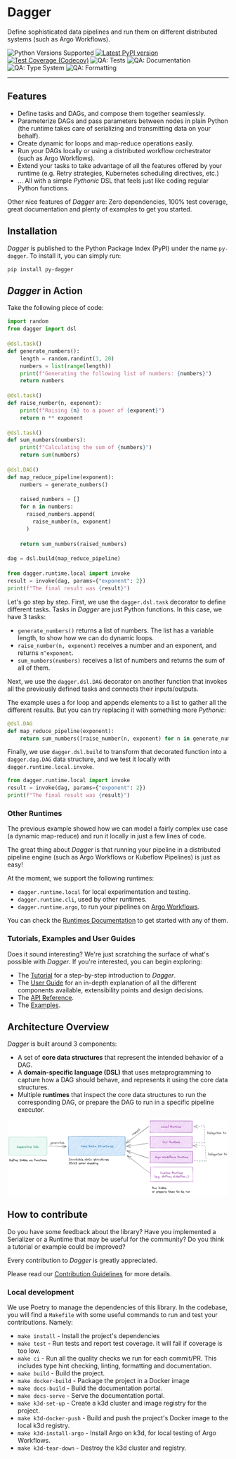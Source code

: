 # Dagger

Define sophisticated data pipelines and run them on different distributed systems (such as Argo Workflows).

![Python Versions Supported](https://img.shields.io/badge/python-3.8+-blue.svg)
[![Latest PyPI version](https://badge.fury.io/py/py-dagger.svg)](https://badge.fury.io/py/py-dagger)
[![Test Coverage (Codecov)](https://codecov.io/gh/larribas/dagger/branch/main/graph/badge.svg?token=fKU68xYUm8)](https://codecov.io/gh/larribas/dagger)
![QA: Tests](https://github.com/larribas/dagger/actions/workflows/tests.yaml/badge.svg)
![QA: Documentation](https://github.com/larribas/dagger/actions/workflows/documentation.yaml/badge.svg)
![QA: Type System](https://github.com/larribas/dagger/actions/workflows/linting.yaml/badge.svg)
![QA: Formatting](https://github.com/larribas/dagger/actions/workflows/formatting.yaml/badge.svg)

---


## Features

- Define tasks and DAGs, and compose them together seamlessly.
- Parameterize DAGs and pass parameters between nodes in plain Python (the runtime takes care of serializing and transmitting data on your behalf).
- Create dynamic for loops and map-reduce operations easily.
- Run your DAGs locally or using a distributed workflow orchestrator (such as Argo Workflows).
- Extend your tasks to take advantage of all the features offered by your runtime (e.g. Retry strategies, Kubernetes scheduling directives, etc.)
- ... All with a simple _Pythonic_ DSL that feels just like coding regular Python functions.


Other nice features of _Dagger_ are: Zero dependencies, 100% test coverage, great documentation and plenty of examples to get you started.


## Installation

_Dagger_ is published to the Python Package Index (PyPI) under the name `py-dagger`. To install it, you can simply run:

```
pip install py-dagger
```


## _Dagger_ in Action

Take the following piece of code:

```python
import random
from dagger import dsl

@dsl.task()
def generate_numbers():
    length = random.randint(3, 20)
    numbers = list(range(length))
    print(f"Generating the following list of numbers: {numbers}")
    return numbers

@dsl.task()
def raise_number(n, exponent):
    print(f"Raising {n} to a power of {exponent}")
    return n ** exponent

@dsl.task()
def sum_numbers(numbers):
    print(f"Calculating the sum of {numbers}")
    return sum(numbers)

@dsl.DAG()
def map_reduce_pipeline(exponent):
    numbers = generate_numbers()

    raised_numbers = []
    for n in numbers:
      raised_numbers.append(
        raise_number(n, exponent)
      )

    return sum_numbers(raised_numbers)

dag = dsl.build(map_reduce_pipeline)

from dagger.runtime.local import invoke
result = invoke(dag, params={"exponent": 2})
print(f"The final result was {result}")
```

Let's go step by step. First, we use the `dagger.dsl.task` decorator to define different tasks. Tasks in _Dagger_ are just Python functions. In this case, we have 3 tasks:

- `generate_numbers()` returns a list of numbers. The list has a variable length, to show how we can do dynamic loops.
- `raise_number(n, exponent)` receives a number and an exponent, and returns `n^exponent`.
- `sum_numbers(numbers)` receives a list of numbers and returns the sum of all of them.

Next, we use the `dagger.dsl.DAG` decorator on another function that invokes all the previously defined tasks and connects their inputs/outputs.

The example uses a for loop and appends elements to a list to gather all the different results. But you can try replacing it with something more _Pythonic_:

```python
@dsl.DAG
def map_reduce_pipeline(exponent):
    return sum_numbers([raise_number(n, exponent) for n in generate_numbers()])
```

Finally, we use `dagger.dsl.build` to transform that decorated function into a `dagger.dag.DAG` data structure, and we test it locally with `dagger.runtime.local.invoke`.

```python
from dagger.runtime.local import invoke
result = invoke(dag, params={"exponent": 2})
print(f"The final result was {result}")
```


### Other Runtimes

The previous example showed how we can model a fairly complex use case (a dynamic map-reduce) and run it locally in just a few lines of code.

The great thing about _Dagger_ is that running your pipeline in a distributed pipeline engine (such as Argo Workflows or Kubeflow Pipelines) is just as easy!

At the moment, we support the following runtimes:

- `dagger.runtime.local` for local experimentation and testing.
- `dagger.runtime.cli`, used by other runtimes.
- `dagger.runtime.argo`, to run your pipelines on [Argo Workflows](https://argoproj.github.io/workflows/).


You can check the [Runtimes Documentation](user-guide/runtimes/alternatives.md) to get started with any of them.


### Tutorials, Examples and User Guides

Does it sound interesting? We're just scratching the surface of what's possible with _Dagger_. If you're interested, you can begin exploring:

- The [Tutorial](tutorial/introduction.md) for a step-by-step introduction to _Dagger_.
- The [User Guide](user-guide/introduction.md) for an in-depth explanation of all the different components available, extensibility points and design decisions.
- The [API Reference](api/init.md).
- The [Examples](https://github.com/larribas/dagger/tree/main/examples).



## Architecture Overview

_Dagger_ is built around 3 components:

- A set of __core data structures__ that represent the intended behavior of a DAG.
- A __domain-specific language (DSL)__ that uses metaprogramming to capture how a DAG should behave, and represents it using the core data structures.
- Multiple __runtimes__ that inspect the core data structures to run the corresponding DAG, or prepare the DAG to run in a specific pipeline executor.


[![components](docs/assets/images/diagrams/components.png)](docs/assets/images/diagrams/components.png)



## How to contribute

Do you have some feedback about the library? Have you implemented a Serializer or a Runtime that may be useful for the community? Do you think a tutorial or example could be improved?

Every contribution to _Dagger_ is greatly appreciated.

Please read our [Contribution Guidelines](CONTRIBUTING.md) for more details.



### Local development

We use Poetry to manage the dependencies of this library. In the codebase, you will find a `Makefile` with some useful commands to run and test your contributions. Namely:

- `make install` - Install the project's dependencies
- `make test` - Run tests and report test coverage. It will fail if coverage is too low.
- `make ci` - Run all the quality checks we run for each commit/PR. This includes type hint checking, linting, formatting and documentation.
- `make build` - Build the project.
- `make docker-build` - Package the project in a Docker image
- `make docs-build` - Build the documentation portal.
- `make docs-serve` - Serve the documentation portal.
- `make k3d-set-up` - Create a k3d cluster and image registry for the project.
- `make k3d-docker-push` - Build and push the project's Docker image to the local k3d registry.
- `make k3d-install-argo` - Install Argo on k3d, for local testing of Argo Workflows.
- `make k3d-tear-down` - Destroy the k3d cluster and registry.
